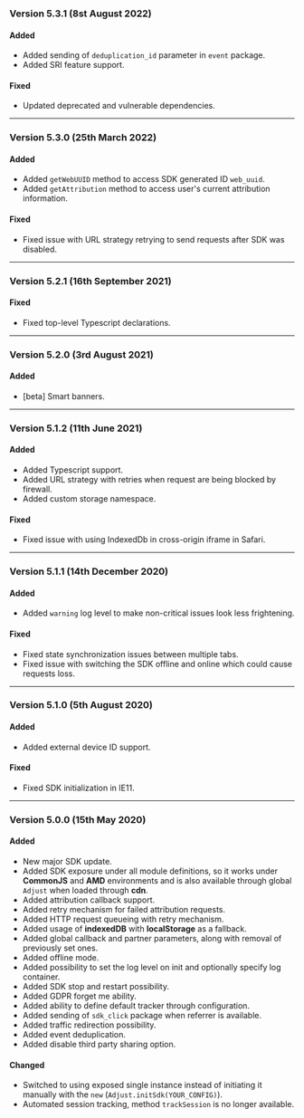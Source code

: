 ### Version 5.3.1 (8st August 2022)
#### Added
- Added sending of `deduplication_id` parameter in `event` package.
- Added SRI feature support.

#### Fixed
- Updated deprecated and vulnerable dependencies.

---
### Version 5.3.0 (25th March 2022)
#### Added
- Added `getWebUUID` method to access SDK generated ID `web_uuid`.
- Added `getAttribution` method to access user's current attribution information.

#### Fixed
- Fixed issue with URL strategy retrying to send requests after SDK was disabled.

---

### Version 5.2.1 (16th September 2021)
#### Fixed
- Fixed top-level Typescript declarations.

---

### Version 5.2.0 (3rd August 2021)
#### Added
- [beta] Smart banners.

---

### Version 5.1.2 (11th June 2021)
#### Added
- Added Typescript support.
- Added URL strategy with retries when request are being blocked by firewall.
- Added custom storage namespace.

#### Fixed
- Fixed issue with using IndexedDb in cross-origin iframe in Safari.

---

### Version 5.1.1 (14th December 2020)
#### Added
- Added `warning` log level to make non-critical issues look less frightening.

#### Fixed
- Fixed state synchronization issues between multiple tabs.
- Fixed issue with switching the SDK offline and online which could cause requests loss.

---

### Version 5.1.0 (5th August 2020)
#### Added
- Added external device ID support.

#### Fixed
- Fixed SDK initialization in IE11.

---

### Version 5.0.0 (15th May 2020)
#### Added
- New major SDK update.
- Added SDK exposure under all module definitions, so it works under **CommonJS** and **AMD** environments and is also available through global `Adjust` when loaded through **cdn**.
- Added attribution callback support.
- Added retry mechanism for failed attribution requests.
- Added HTTP request queueing with retry mechanism.
- Added usage of **indexedDB** with **localStorage** as a fallback.
- Added global callback and partner parameters, along with removal of previously set ones.
- Added offline mode.
- Added possibility to set the log level on init and optionally specify log container.
- Added SDK stop and restart possibility.
- Added GDPR forget me ability.
- Added ability to define default tracker through configuration.
- Added sending of `sdk_click` package when referrer is available.
- Added traffic redirection possibility.
- Added event deduplication.
- Added disable third party sharing option.

#### Changed
- Switched to using exposed single instance instead of initiating it manually with the `new` (`Adjust.initSdk(YOUR_CONFIG)`).
- Automated session tracking, method `trackSession` is no longer available.
